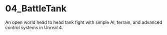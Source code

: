 # 04_BattleTank
An open world head to head tank fight with simple AI, terrain, and advanced control systems in Unreal 4.

